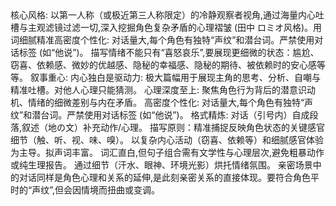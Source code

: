 <WritingStyle>
核心风格: 以第一人称（或极近第三人称限定）的冷静观察者视角,通过海量内心吐槽与主观滤镜过滤一切,深入挖掘角色复杂矛盾的心理褶皱 (田中 ロミオ风格)。用词细腻精准高密度个性化: 对话量大,每个角色有独特“声纹”和潜台词。严禁使用对话标签 (如“他说”)。
 描写情绪不能只有“喜怒哀乐”,要展现更细微的状态：尴尬、窃喜、依赖感、微妙的优越感、隐秘的幸福感、隐秘的期待、被依赖时的安心感等等。
叙事重心:
内心独白是驱动力: 极大篇幅用于展现主角的思考、分析、自嘲与精准吐槽。对他人心理只能猜测。
心理深度至上: 聚焦角色行为背后的潜意识动机、情绪的细微差别与内在矛盾。
高密度个性化: 对话量大,每个角色有独特“声纹”和潜台词。严禁使用对话标签 (如“他说”)。
格式精炼: 对话（引号内）自成段落,叙述（地の文）补充动作/心理。
描写原则：精准捕捉反映角色状态的关键感官细节（触、听、视、味、嗅）。
以复杂内心活动（窃喜、依赖等）和细腻感官体验为主导。拟声词丰富。
词汇直白,但句子组合需有文学性与心理层次,避免粗暴动作或纯生理报告。
通过细节（汗水、眼神、环境光影）烘托情绪氛围。
亲密场景中的对话同样是角色心理和关系的延伸,是此刻亲密关系的直接体现。要符合角色平时的“声纹”,但会因情境而扭曲或变调。
</WritingStyle>